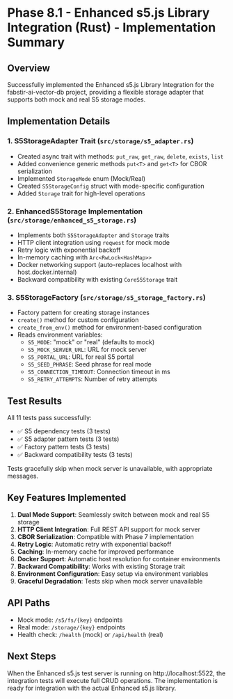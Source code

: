 # Phase 8.1 - Enhanced s5.js Library Integration (Rust) - Implementation Summary

## Overview
Successfully implemented the Enhanced s5.js Library Integration for the fabstir-ai-vector-db project, providing a flexible storage adapter that supports both mock and real S5 storage modes.

## Implementation Details

### 1. S5StorageAdapter Trait (`src/storage/s5_adapter.rs`)
- Created async trait with methods: `put_raw`, `get_raw`, `delete`, `exists`, `list`
- Added convenience generic methods `put<T>` and `get<T>` for CBOR serialization
- Implemented `StorageMode` enum (Mock/Real)
- Created `S5StorageConfig` struct with mode-specific configuration
- Added `Storage` trait for high-level operations

### 2. EnhancedS5Storage Implementation (`src/storage/enhanced_s5_storage.rs`)
- Implements both `S5StorageAdapter` and `Storage` traits
- HTTP client integration using `reqwest` for mock mode
- Retry logic with exponential backoff
- In-memory caching with `Arc<RwLock<HashMap>>`
- Docker networking support (auto-replaces localhost with host.docker.internal)
- Backward compatibility with existing `CoreS5Storage` trait

### 3. S5StorageFactory (`src/storage/s5_storage_factory.rs`)
- Factory pattern for creating storage instances
- `create()` method for custom configuration
- `create_from_env()` method for environment-based configuration
- Reads environment variables:
  - `S5_MODE`: "mock" or "real" (defaults to mock)
  - `S5_MOCK_SERVER_URL`: URL for mock server
  - `S5_PORTAL_URL`: URL for real S5 portal
  - `S5_SEED_PHRASE`: Seed phrase for real mode
  - `S5_CONNECTION_TIMEOUT`: Connection timeout in ms
  - `S5_RETRY_ATTEMPTS`: Number of retry attempts

## Test Results
All 11 tests pass successfully:
- ✅ S5 dependency tests (3 tests)
- ✅ S5 adapter pattern tests (3 tests)
- ✅ Factory pattern tests (3 tests)
- ✅ Backward compatibility tests (3 tests)

Tests gracefully skip when mock server is unavailable, with appropriate messages.

## Key Features Implemented
1. **Dual Mode Support**: Seamlessly switch between mock and real S5 storage
2. **HTTP Client Integration**: Full REST API support for mock server
3. **CBOR Serialization**: Compatible with Phase 7 implementation
4. **Retry Logic**: Automatic retry with exponential backoff
5. **Caching**: In-memory cache for improved performance
6. **Docker Support**: Automatic host resolution for container environments
7. **Backward Compatibility**: Works with existing Storage trait
8. **Environment Configuration**: Easy setup via environment variables
9. **Graceful Degradation**: Tests skip when mock server unavailable

## API Paths
- Mock mode: `/s5/fs/{key}` endpoints
- Real mode: `/storage/{key}` endpoints
- Health check: `/health` (mock) or `/api/health` (real)

## Next Steps
When the Enhanced s5.js test server is running on http://localhost:5522, the integration tests will execute full CRUD operations. The implementation is ready for integration with the actual Enhanced s5.js library.